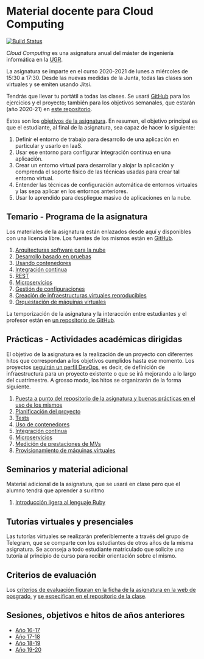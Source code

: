 # Material docente para Cloud Computing

[![Build Status](https://travis-ci.com/JJ/CC.svg?branch=master)](https://travis-ci.com/JJ/CC)

*Cloud Computing* es una asignatura anual del máster de ingeniería
informática en la [UGR][ugr-website].

La asignatura se imparte en el curso 2020-2021 de lunes a
miércoles de 15:30 a 17:30. Desde las nuevas medidas de la Junta,
todas las clases son virtuales y se emiten usando Jitsi.

Tendrás que llevar tu portátil a todas
las clases. Se usará [GitHub][github-website] para los ejercicios y el
proyecto; también para los objetivos semanales, que estarán (año
2020-21) en [este repositorio][cc-course-repo].

Estos son
los [objetivos de la asignatura](documentos/objetivos.md). En resumen,
el objetivo principal es que el estudiante, al final de la asignatura,
sea capaz de hacer lo siguiente:

1. Definir el entorno de trabajo para desarrollo de una aplicación en
   particular y usarlo en IaaS.
2. Usar ese entorno para configurar integración continua en una aplicación.
3. Crear un entorno virtual para desarrollar y alojar la aplicación y
   comprenda el soporte físico de las técnicas usadas para crear tal
   entorno virtual.
4. Entender las técnicas de configuración automática de entornos
   virtuales y las sepa aplicar en los entornos anteriores.
5. Usar lo aprendido para despliegue masivo de aplicaciones en la nube.

[ugr-website]: https://www.ugr.es
[github-website]: https://github.com
[cc-course-repo]: https://github.com/JJ/CC-20-21/

## Temario - Programa de la asignatura

Los materiales de la asignatura están enlazados desde aquí y
disponibles con una licencia libre. Los fuentes de los mismos están en
[GitHub][cc-general-repo].

1. [Arquitecturas software para la nube][t1]
2. [Desarrollo basado en pruebas][t2]
3. [Usando contenedores][t7]
4. [Integración continua][ci]
5. [REST](rest)
6. [Microservicios][t3]
7. [Gestión de configuraciones][t4]
8. [Creación de infraestructuras virtuales reproducibles][t5]
9. [Orquestación de máquinas virtuales][t6]

La temporización de la asignatura y la interacción entre estudiantes y
el profesor están en [un repositorio de GitHub][cc-course-repo].

[cc-general-repo]: https://github.com/JJ/CC
[t1]: documentos/temas/Arquitecturas_para_la_nube.md
[t2]: documentos/temas/Desarrollo_basado_en_pruebas.md
[t3]: documentos/temas/Microservicios.md
[ci]: documentos/temas/Integracion_continua.md
[rest]: documentos/temas/REST.md
[t4]: documentos/temas/Provision.md
[t5]: documentos/temas/Automatizando_cloud.md
[t6]: documentos/temas/Orquestacion.md
[t7]: documentos/temas/Contenedores.md

## Prácticas - Actividades académicas dirigidas

El objetivo de la asignatura es la realización de un proyecto con
diferentes hitos que correspondan a los objetivos cumplidos hasta ese
momento. Los proyectos [seguirán un perfil DevOps][proyecto], es
decir, de definición de infraestructura para un proyecto existente o
que se irá mejorando a lo largo del cuatrimestre. A grosso modo, los
hitos se organizarán de la forma siguiente.

1. [Puesta a punto del repositorio de la asignatura y buenas
    prácticas en el uso de los mismos][p1]
2. [Planificación del proyecto][p2]
3. [Tests][p3]
4. [Uso de contenedores][p4]
5. [Integración continua][p5]
6. [Microservicios][p6]
6. [Medición de prestaciones de MVs][p7]
7. [Provisionamiento de máquinas virtuales][p8]

[proyecto]: documentos/proyecto/README.md
[p1]: documentos/proyecto/0.Repositorio.md
[p2]: documentos/proyecto/1.Infraestructura.md
[p3]: documentos/proyecto/2.Tests.md
[p4]: documentos/proyecto/3.Docker.md
[p5]: documentos/proyecto/4.CI.md
[p6]: documentos/proyecto/5.Microservicio.md
[p7]: documentos/proyecto/4.Prestaciones.md
[p8]: documents/proyecto/5.Provisionamiento.md

## Seminarios y material adicional

Material adicional de la asignatura, que se usará en clase pero que el
alumno tendrá que aprender a su ritmo

1. [Introducción ligera al lenguaje Ruby][s1]

[s1]: documentos/seminarios/ruby.md

## Tutorías virtuales y presenciales

Las tutorías virtuales se realizarán preferiblemente a través del
grupo de Telegram, que se comparte con los estudiantes de otros años de
la misma asignatura. Se aconseja a todo estudiante matriculado que
solicite una tutoría al principio de curso para recibir orientación
sobre el mismo.

## Criterios de evaluación

Los
[criterios de evaluación figuran en la ficha de la asignatura en la web de posgrado][guia-docente],
y [se especifican en el repositorio de la clase][evaluacion].

[guia-docente]: https://masteres.ugr.es/ing-informatica/pages/info_academica/guias/curso_actual/1semestre/gd_mii_cloud_comp_fi_201718firmada
[evaluacion]: https://github.com/JJ/CC-20-21/blob/master/Metodolog%C3%ADa_y_criterios_de_evaluaci%C3%B3n.md

## Sesiones, objetivos e hitos de años anteriores

* [Año 16-17](https://github.com/JJ/CC16-17)
* [Año 17-18](https://github.com/JJ/CC-17-18)
* [Año 18-19](https://github.com/JJ/CC-18-19)
* [Año 19-20](https://github.com/JJ/CC-19-20)
